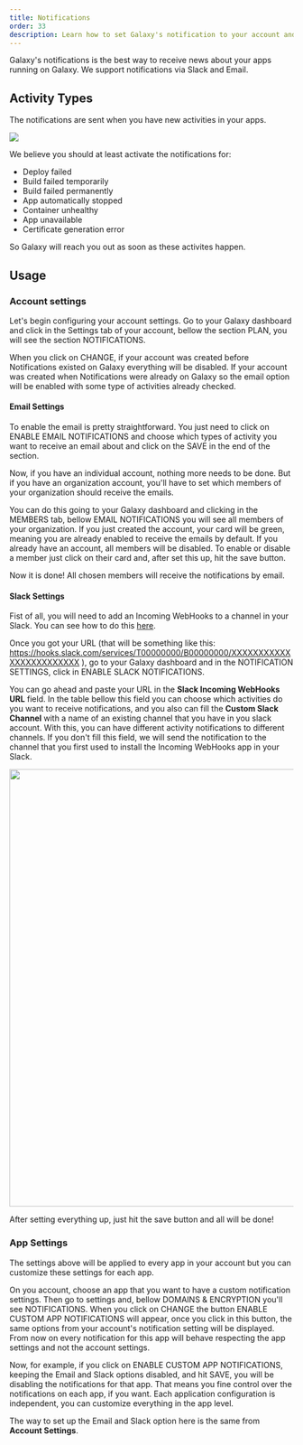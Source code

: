 ```yaml
---
title: Notifications
order: 33
description: Learn how to set Galaxy's notification to your account and apps
---
```


Galaxy's notifications is the best way to receive news about your apps running on Galaxy. We support notifications via Slack and Email.

<h2 id="activity-types">Activity Types</h2>

The notifications are sent when you have new activities in your apps.

<img src="/images/notifications-activities.png" />

We believe you should at least activate the notifications for:
- Deploy failed
- Build failed temporarily
- Build failed permanently
- App automatically stopped
- Container unhealthy
- App unavailable
- Certificate generation error

So Galaxy will reach you out as soon as these activites happen.

<h2 id="usage">Usage</h2>

<h3 id="account-settigs">Account settings</h3>

Let's begin configuring your account settings. Go to your Galaxy dashboard and click in the Settings tab of your account, bellow the section PLAN, you will see the section NOTIFICATIONS.

When you click on CHANGE, if your account was created before Notifications existed on Galaxy everything will be disabled. If your account was created when Notifications were already on Galaxy so the email option will be enabled with some type of activities already checked.

<h4 id="email-settings">Email Settings</h4>

To enable the email is pretty straightforward. You just need to click on ENABLE EMAIL NOTIFICATIONS and choose which types of activity you want to receive an email about and click on the SAVE in the end of the section. 

Now, if you have an individual account, nothing more needs to be done. But if you have an organization account, you'll have to set which members of your organization should receive the emails.

You can do this going to your Galaxy dashboard and clicking in the MEMBERS tab, bellow EMAIL NOTIFICATIONS you will see all members of your organization. If you just created the account, your card will be green, meaning you are already enabled to receive the emails by default. If you already have an account, all members will be disabled. To enable or disable a member just click on their card and, after set this up, hit the save button.

Now it is done! All chosen members will receive the notifications by email.

<h4 id="slack-settings">Slack Settings</h4>

Fist of all, you will need to add an Incoming WebHooks to a channel in your Slack. You can see how to do this [here](https://slack.com/intl/en-br/help/articles/202035138-Add-an-app-to-your-workspace). 

Once you got your URL (that will be something like this: https://hooks.slack.com/services/T00000000/B00000000/XXXXXXXXXXXXXXXXXXXXXXXX ), go to your Galaxy dashboard and in the NOTIFICATION SETTINGS, click in ENABLE SLACK NOTIFICATIONS.

You can go ahead and paste your URL in the <b>Slack Incoming WebHooks URL</b> field. In the table bellow this field you can choose which activities do you want to receive notifications, and you also can fill the <b>Custom Slack Channel</b> with a name of an existing channel that you have in you slack account. With this, you can have different activity notifications to different channels. If you don't fill this field, we will send the notification to the channel that you first used to install the Incoming WebHooks app in your Slack.

<img src="/images/slack-notifications-example.png" style="width: 775px"/>

After setting everything up, just hit the save button and all will be done!

<h3 id="app-settings">App Settings</h2>

The settings above will be applied to every app in your account but you can customize these settings for each app.

On you account, choose an app that you want to have a custom notification settings. Then go to settings and, bellow DOMAINS & ENCRYPTION you'll see NOTIFICATIONS. When you click on CHANGE the button ENABLE CUSTOM APP NOTIFICATIONS will appear, once you click in this button, the same options from your account's notification setting will be displayed. From now on every notification for this app will behave respecting the app settings and not the account settings.

Now, for example, if you click on ENABLE CUSTOM APP NOTIFICATIONS, keeping the Email and Slack options disabled, and hit SAVE, you will be disabling the notifications for that app. That means you fine control over the notifications on each app, if you want. Each application configuration is independent, you can customize everything in the app level.

The way to set up the Email and Slack option here is the same from <b>Account Settings</b>.
